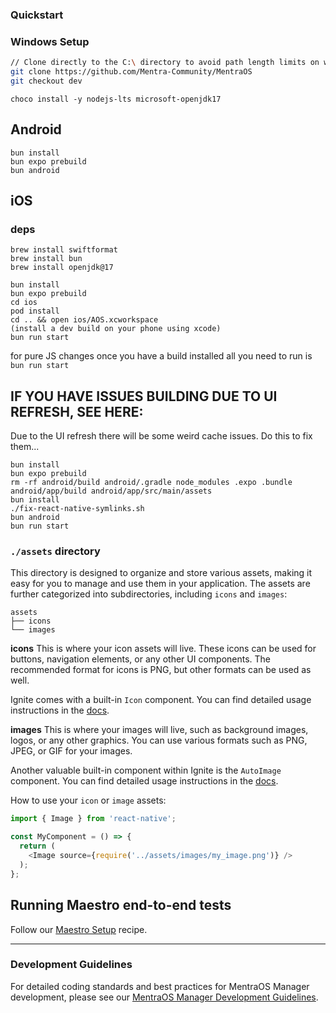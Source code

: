 ### Quickstart

### Windows Setup

```bash
// Clone directly to the C:\ directory to avoid path length limits on windows!
git clone https://github.com/Mentra-Community/MentraOS
git checkout dev
```

```
choco install -y nodejs-lts microsoft-openjdk17
```

## Android

```
bun install
bun expo prebuild
bun android
```

## iOS

### deps

```
brew install swiftformat
brew install bun
brew install openjdk@17
```

```
bun install
bun expo prebuild
cd ios
pod install
cd .. && open ios/AOS.xcworkspace
(install a dev build on your phone using xcode)
bun run start
```

for pure JS changes once you have a build installed all you need to run is
`bun run start`

## IF YOU HAVE ISSUES BUILDING DUE TO UI REFRESH, SEE HERE:

Due to the UI refresh there will be some weird cache issues. Do this to fix them...

```
bun install
bun expo prebuild
rm -rf android/build android/.gradle node_modules .expo .bundle android/app/build android/app/src/main/assets
bun install
./fix-react-native-symlinks.sh
bun android
bun run start
```

### `./assets` directory

This directory is designed to organize and store various assets, making it easy for you to manage and use them in your application. The assets are further categorized into subdirectories, including `icons` and `images`:

```tree
assets
├── icons
└── images
```

**icons**
This is where your icon assets will live. These icons can be used for buttons, navigation elements, or any other UI components. The recommended format for icons is PNG, but other formats can be used as well.

Ignite comes with a built-in `Icon` component. You can find detailed usage instructions in the [docs](https://github.com/infinitered/ignite/blob/master/docs/boilerplate/app/components/Icon.md).

**images**
This is where your images will live, such as background images, logos, or any other graphics. You can use various formats such as PNG, JPEG, or GIF for your images.

Another valuable built-in component within Ignite is the `AutoImage` component. You can find detailed usage instructions in the [docs](https://github.com/infinitered/ignite/blob/master/docs/Components-AutoImage.md).

How to use your `icon` or `image` assets:

```typescript
import { Image } from 'react-native';

const MyComponent = () => {
  return (
    <Image source={require('../assets/images/my_image.png')} />
  );
};
```

## Running Maestro end-to-end tests

Follow our [Maestro Setup](https://ignitecookbook.com/docs/recipes/MaestroSetup) recipe.

---

### Development Guidelines

For detailed coding standards and best practices for MentraOS Manager development, please see our [MentraOS Manager Development Guidelines](https://docs.mentraos.com/contributing/mentraos-manager-guidelines).
